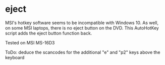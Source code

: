 # eject

MSI's hotkey software seems to be incompatible with Windows 10. 
As well, on some MSI laptops, there is no eject button on the DVD. 
This AutoHotKey script adds the eject button function back. 

Tested on MSI MS-16D3

ToDo: deduce the scancodes for the additional "e" and "p2" keys above the keyboard
